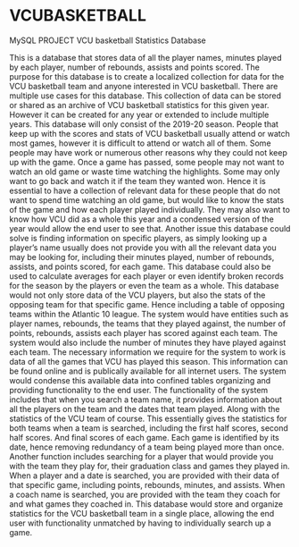 # VCUBASKETBALL
MySQL PROJECT 
VCU basketball Statistics Database 

This is a database that stores data of all the player names, minutes played by each player, number of rebounds, assists and points scored. The purpose for this database is to create a localized collection for data for the VCU basketball team and anyone interested in VCU basketball. There are multiple use cases for this database. This collection of data can be stored or shared as an archive of VCU basketball statistics for this given year. However it can be created for any year or extended to include multiple years. This database will only consist of the 2019-20 season. People that keep up with the scores and stats of VCU basketball usually attend or watch most games, however it is difficult to attend or watch all of them. Some people may have work or numerous other reasons why they could not keep up with the game. Once a game has passed, some people may not want to watch an old game or waste time watching the highlights. Some may only want to go back and watch it if the team they wanted won. Hence it is essential to have a collection of relevant data for these people that do not want to spend time watching an old game, but would like to know the stats of the game and how each player played individually. They may also want to know how VCU did as a whole this year and a condensed version of the year would allow the end user to see that.
	Another issue this database could solve is finding information on specific players, as simply looking up a player’s name usually does not provide you with all the relevant data you may be looking for, including their minutes played, number of rebounds, assists, and points scored, for each game. This database could also be used to calculate averages for each player or even identify broken records for the season by the players or even the team as a whole.
This database would not only store data of the VCU players, but also the stats of the opposing team for that specific game. Hence including a table of opposing teams within the Atlantic 10 league. The system would have entities such as player names, rebounds, the teams that they played against, the number of points, rebounds, assists each player has scored against each team. The system would also include the number of minutes they have played against each team. The necessary information we require for the system to work is data of all the games that VCU has played this season. This information can be found online and is publically available for all internet users. The system would condense this available data into confined tables organizing and providing functionality to the end user. The functionality of the system includes that when you search a team name, it provides information about all the players on the team and the dates that team played. Along with the statistics of the VCU team of course. This essentially gives the statistics for both teams when a team is searched, including the first half scores, second half scores. And final scores of each game. Each game is identified by its date, hence removing redundancy of a team being played more than once. Another function includes searching for a player that would provide you with the team they play for, their graduation class and games they played in. When a player and a date is searched, you are provided with their data of that specific game, including points, rebounds, minutes, and assists. When a coach name is searched, you are provided with the team they coach for and what games they coached in.  This database would store and organize statistics for the VCU basketball team in a single place, allowing the end user with functionality unmatched by having to individually search up a game.
